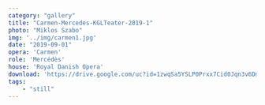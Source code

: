 ```yaml
---
category: "gallery"
title: "Carmen-Mercedes-KGLTeater-2019-1"
photo: "Miklos Szabo"
img: '../img/carmen1.jpg'
date: "2019-09-01"
opera: 'Carmen'
role: 'Mercédès'
house: 'Royal Danish Opera'
download: 'https://drive.google.com/uc?id=1zwqSa5YSLP0Prxx7Cid0Jqn3v6DmgPSd&export=download'
tags:
    - "still"
---
```

